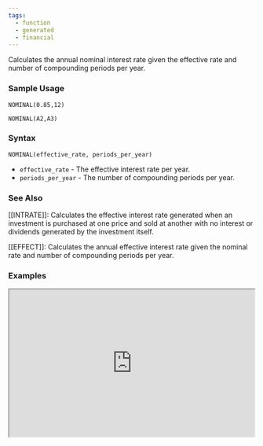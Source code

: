 ```yaml
---
tags:
  - function
  - generated
  - financial
---
```


Calculates the annual nominal interest rate given the effective rate and number of compounding periods per year.

### Sample Usage

`NOMINAL(0.85,12)`

`NOMINAL(A2,A3)`

### Syntax

`NOMINAL(effective_rate, periods_per_year)`

* `effective_rate` - The effective interest rate per year.
* `periods_per_year` - The number of compounding periods per year.

### See Also

[[INTRATE]]: Calculates the effective interest rate generated when an investment is purchased at one price and sold at another with no interest or dividends generated by the investment itself.

[[EFFECT]]: Calculates the annual effective interest rate given the nominal rate and number of compounding periods per year.

### Examples

<iframe height="300" src="https://docs.google.com/spreadsheet/pub?key=0As3tAuweYU9QdHhvVDJ3Nk5yTEZhUHVYRTFWLXA2cGc&amp;output=html" width="500"></iframe>